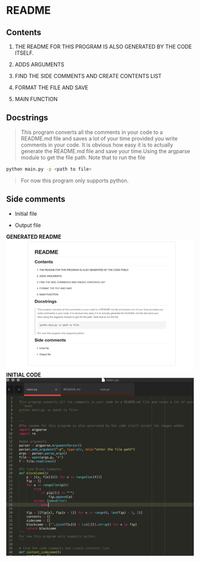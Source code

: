 # README
## Contents
1. THE README FOR THIS PROGRAM IS ALSO GENERATED BY THE CODE ITSELF.

2. ADDS ARGUMENTS

3.  FIND THE SIDE COMMENTS AND CREATE CONTENTS LIST

4. FORMAT THE FILE AND SAVE

5.  MAIN FUNCTION

## Docstrings
>This program converts all the comments in your code to a README.md file and saves a lot of your time provided you write comments in your code. It is obvious how easy it is to actually generate the README.md file and save your time.Using the argparse module to get the file path. Note that to run the file
```bash
python main.py -p <path to file>
```
>For now this program only supports python.
## Side comments
- Initial file

- Output file

**GENERATED README**
![generatedoutput](output/gen.png)
**INITIAL CODE**
![initialcode](output/code.png)

